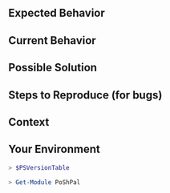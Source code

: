 <!--- Provide a brief summary of the issue in the Title above -->

## Expected Behavior
<!--- If you're describing a bug, tell us what should happen -->
<!--- If you're suggesting a change/improvement, tell us how it should work -->

## Current Behavior
<!--- If describing a bug, tell us what happens instead of the expected behavior -->
<!--- If suggesting a change/improvement, explain the difference from current behavior -->

## Possible Solution
<!--- Not obligatory, but suggest a fix/reason for the bug, -->
<!--- or ideas how to implement the addition or change -->

## Steps to Reproduce (for bugs)
<!--- Provide a specific set of steps to reproduce this bug-->
<!--- Include code to reproduce, if relevant -->

## Context
<!--- How has this issue affected you? What are you trying to accomplish? -->
<!--- Providing context helps us to prioritize and code an effective solution -->

## Your Environment
<!-- Please provide the output of the following and any other relevant data -->

```powershell
> $PSVersionTable

```

```powershell
> Get-Module PoShPal

```